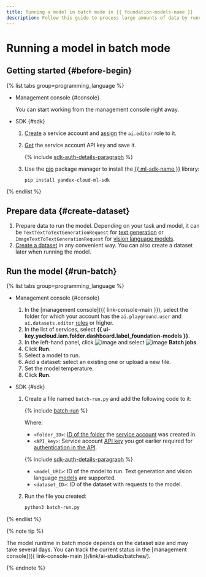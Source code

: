 ```yaml
---
title: Running a model in batch mode in {{ foundation-models-name }}
description: Follow this guide to process large amounts of data by running a model in batch mode.
---
```


# Running a model in batch mode

## Getting started {#before-begin}


{% list tabs group=programming_language %}

- Management console {#console}

  You can start working from the management console right away.

- SDK {#sdk}

  1. [Create](../../../iam/operations/sa/create.md) a service account and [assign](../../../iam/operations/sa/assign-role-for-sa.md) the `ai.editor` role to it.
  1. [Get](../../../iam/operations/authentication/manage-api-keys.md#create-api-key) the service account API key and save it.

      {% include [sdk-auth-details-paragraph](../../../_includes/ai-studio/sdk-auth-details-paragraph.md) %}
  1. Use the [pip](https://pip.pypa.io/en/stable/) package manager to install the [{{ ml-sdk-name }}](../../sdk/index.md) library:

      ```bash
      pip install yandex-cloud-ml-sdk
      ```

{% endlist %}

## Prepare data {#create-dataset}

1. Prepare data to run the model. Depending on your task and model, it can be `TextTextToTextGenerationRequest` for [text generation](../../concepts/resources/dataset.md#text-requests) or `ImageTextToTextGenerationRequest` for [vision language models](../../concepts/resources/dataset.md#vlm-requests).
1. [Create a dataset](../resources/create-dataset.md) in any convenient way. You can also create a dataset later when running the model.

## Run the model {#run-batch}

{% list tabs group=programming_language %}

- Management console {#console}

  1. In the [management console]({{ link-console-main }}), select the folder for which your account has the `ai.playground.user` and `ai.datasets.editor` [roles](../../security/index.md) or higher.
  1. In the list of services, select **{{ ui-key.yacloud.iam.folder.dashboard.label_foundation-models }}**.
  1. In the left-hand panel, click ![image](../../../_assets/console-icons/ellipsis.svg) and select ![image](../../../_assets/console-icons/gear-play.svg) **Batch jobs**.
  1. Click **Run**.
  1. Select a model to run.
  1. Add a dataset: select an existing one or upload a new file.
  1. Set the model temperature.
  1. Click **Run**.

- SDK {#sdk}

  1. Create a file named `batch-run.py` and add the following code to it:

     {% include [batch-run](../../../_includes/ai-studio/examples/batch-run.md) %}

     Where:

     * `<folder_ID>`: [ID of the folder](../../../resource-manager/operations/folder/get-id.md) the [service account](../../../iam/concepts/users/service-accounts.md) was created in.
     * `<API_key>`: Service account [API key](../../../iam/concepts/authorization/api-key.md) you got earlier required for [authentication in the API](../../../ai-studio/api-ref/authentication.md).

   	  {% include [sdk-auth-details-paragraph](../../../_includes/ai-studio/sdk-auth-details-paragraph.md) %}
        
     * `<model_URI>`: ID of the model to run. Text generation and vision language [models](../../concepts/generation/models.md#batch) are supported.
     * `<dataset_ID>`: ID of the dataset with requests to the model.

  1. Run the file you created:

     ```bash
     python3 batch-run.py
     ```

{% endlist %}

{% note tip %}

The model runtime in batch mode depends on the dataset size and may take several days. You can track the current status in the [management console]({{ link-console-main }}/link/ai-studio/batches/).

{% endnote %}
